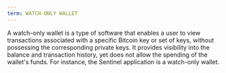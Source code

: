 ```yaml
---
term: WATCH-ONLY WALLET
---
```


A watch-only wallet is a type of software that enables a user to view transactions associated with a specific Bitcoin key or set of keys, without possessing the corresponding private keys. It provides visibility into the balance and transaction history, yet does not allow the spending of the wallet's funds. For instance, the Sentinel application is a watch-only wallet.